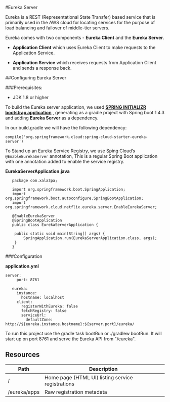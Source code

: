 #Eureka Server


Eureka is a REST (Representational State Transfer) based service that is primarily used in the AWS cloud for locating services for the purpose of load balancing and failover of middle-tier servers.

Eureka comes with two components - **Eureka Client** and the **Eureka Server**.

* **Application Client** which uses Eureka Client to make requests to the Application Service.
  
* **Application Service** which receives requests from Application Client and sends a response back.


##Configuring Eureka Server

###Prerequisites:

* JDK 1.8 or higher


To build the Eureka server application, we used  [**SPRING INITIALIZR bootstrap application**](http://start.spring.io/) , generating as a gradle project with Spring boot 1.4.3 and adding **Eureka Server** as a dependency.

In our build.gradle we will have the following dependency:

 `compile('org.springframework.cloud:spring-cloud-starter-eureka-server')`



To Stand up an Eureka Service Registry, we use Sping Cloud’s `@EnableEurekaServer` annotation, This is a regular Spring Boot application with one annotation added to enable the service registry.

**EurekaServerApplication.java**

```
   package com.xala3pa;
   
   import org.springframework.boot.SpringApplication;
   import org.springframework.boot.autoconfigure.SpringBootApplication;
   import org.springframework.cloud.netflix.eureka.server.EnableEurekaServer;
   
   @EnableEurekaServer
   @SpringBootApplication
   public class EurekaServerApplication {
   
   	public static void main(String[] args) {
   		SpringApplication.run(EurekaServerApplication.class, args);
   	}
   }
```

###Configuration

**application.yml**

```
server:  
     port: 8761
   
   eureka:  
     instance:
       hostname: localhost
     client:
       registerWithEureka: false
       fetchRegistry: false
       serviceUrl:
         defaultZone: http://${eureka.instance.hostname}:${server.port}/eureka/
```

To run this project use the gradle task bootRun or ./gradlew bootRun. It will start up on port
8761 and serve the Eureka API from "/eureka".

## Resources

| Path             | Description  |
|------------------|--------------|
| /                | Home page (HTML UI) listing service registrations          |
| /eureka/apps     | Raw registration metadata |